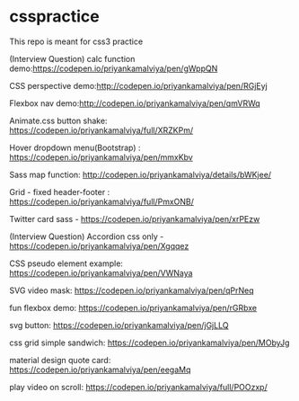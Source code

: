 # csspractice
This repo is meant for css3 practice

(Interview Question) calc function demo:https://codepen.io/priyankamalviya/pen/gWppQN

CSS perspective demo:http://codepen.io/priyankamalviya/pen/RGjEyj

Flexbox nav demo:http://codepen.io/priyankamalviya/pen/qmVRWq

Animate.css button shake: https://codepen.io/priyankamalviya/full/XRZKPm/

Hover dropdown menu(Bootstrap) : https://codepen.io/priyankamalviya/pen/mmxKbv

Sass map function: http://codepen.io/priyankamalviya/details/bWKjee/

Grid - fixed header-footer : https://codepen.io/priyankamalviya/full/PmxONB/

Twitter card sass - https://codepen.io/priyankamalviya/pen/xrPEzw

(Interview Question) Accordion css only - https://codepen.io/priyankamalviya/pen/Xgqqez

CSS pseudo element example: https://codepen.io/priyankamalviya/pen/VWNaya

SVG video mask: https://codepen.io/priyankamalviya/pen/qPrNeq

fun flexbox demo: https://codepen.io/priyankamalviya/pen/rGRbxe

svg button: https://codepen.io/priyankamalviya/pen/jGjLLQ

css grid simple sandwich: https://codepen.io/priyankamalviya/pen/MObyJg

material design quote card: https://codepen.io/priyankamalviya/pen/eegaMq

play video on scroll: https://codepen.io/priyankamalviya/full/POOzxp/
